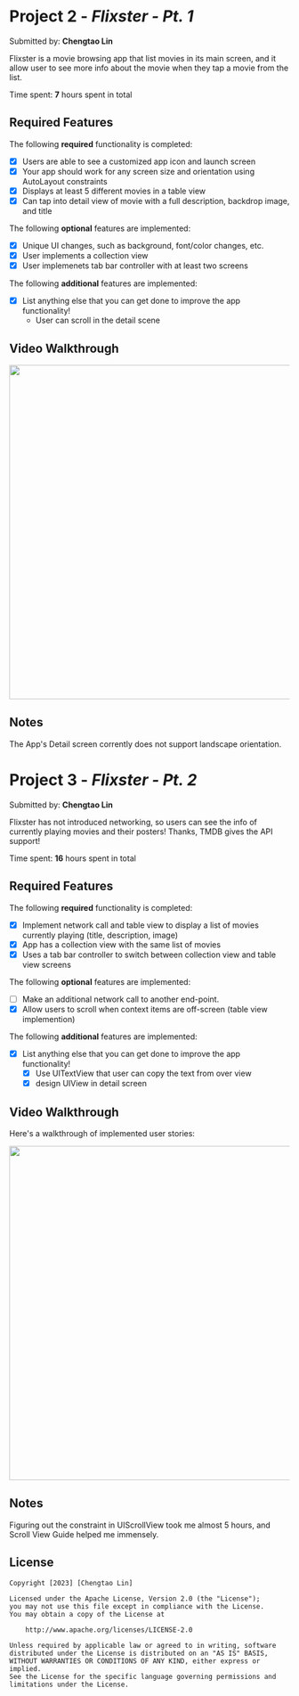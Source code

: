 # Project 2 - *Flixster - Pt. 1*

Submitted by: **Chengtao Lin**

Flixster is a movie browsing app that list movies in its main screen, and it allow user to see more info about the movie when they tap a movie from the list.

Time spent: **7** hours spent in total

## Required Features

The following **required** functionality is completed:

- [x] Users are able to see a customized app icon and launch screen
- [x] Your app should work for any screen size and orientation using AutoLayout constraints
- [x] Displays at least 5 different movies in a table view
- [x] Can tap into detail view of movie with a full description, backdrop image, and title
 
The following **optional** features are implemented:

- [x] Unique UI changes, such as background, font/color changes, etc.
- [x] User implements a collection view
- [x] User implemenets tab bar controller with at least two screens

The following **additional** features are implemented:

- [x] List anything else that you can get done to improve the app functionality!
    - User can scroll in the detail scene

## Video Walkthrough

<img src="https://github.com/TaoLyn838/IOS102/blob/main/Flixster/Flixster/AppWalkThrough/Flixster_v1.gif" width="600" height="600"><br>

## Notes
The App's Detail screen corrently does not support landscape orientation.

##
# Project 3 - *Flixster - Pt. 2*

Submitted by: **Chengtao Lin**

Flixster has not introduced networking, so users can see the info of currently playing movies and their posters! Thanks, TMDB gives the API support!

Time spent: **16** hours spent in total

## Required Features

The following **required** functionality is completed:

- [x] Implement network call and table view to display a list of movies currently playing (title, description, image)
- [x] App has a collection view with the same list of movies
- [x] Uses a tab bar controller to switch between collection view and table view screens
 
The following **optional** features are implemented:

- [ ] Make an additional network call to another end-point.    
- [x] Allow users to scroll when context items are off-screen (table view implemention)

The following **additional** features are implemented:

- [x] List anything else that you can get done to improve the app functionality!
    - [x] Use UITextView that user can copy the text from over view
    - [x] design UIView in detail screen

## Video Walkthrough

Here's a walkthrough of implemented user stories:

<img src="https://github.com/TaoLyn838/IOS102/blob/main/Flixster/Flixster/AppWalkThrough/Flixster_v2.gif" width="600" height="600"><br>

## Notes
Figuring out the constraint in UIScrollView took me almost 5 hours, and Scroll View Guide helped me immensely.

## License

    Copyright [2023] [Chengtao Lin]

    Licensed under the Apache License, Version 2.0 (the "License");
    you may not use this file except in compliance with the License.
    You may obtain a copy of the License at

        http://www.apache.org/licenses/LICENSE-2.0

    Unless required by applicable law or agreed to in writing, software
    distributed under the License is distributed on an "AS IS" BASIS,
    WITHOUT WARRANTIES OR CONDITIONS OF ANY KIND, either express or implied.
    See the License for the specific language governing permissions and
    limitations under the License.
